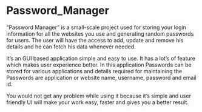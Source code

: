 # Password_Manager
“Password Manager” is a small-scale project used for storing your login 
information for all the websites you use and generating random passwords 
for users. The user will have the access to add, update and remove his details 
and he can fetch his data whenever needed.


It’s an GUI based application simple and easy to use. It has a lot’s of
feature which makes user experience better. In this application Passwords 
can be stored for various applications and details required for maintaining
the Passwords are application or website name, username, password and
email id. 

You would not get any problem while using it because it’s simple and
user friendly UI will make your work easy, faster and gives you a better 
result.